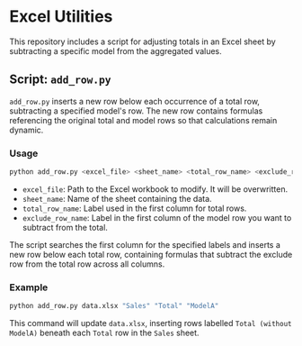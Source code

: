 # Excel Utilities

This repository includes a script for adjusting totals in an Excel sheet by subtracting a specific model from the aggregated values.

## Script: `add_row.py`

`add_row.py` inserts a new row below each occurrence of a total row, subtracting a specified model's row. The new row contains formulas referencing the original total and model rows so that calculations remain dynamic.

### Usage

```bash
python add_row.py <excel_file> <sheet_name> <total_row_name> <exclude_row_name>
```

- `excel_file`: Path to the Excel workbook to modify. It will be overwritten.
- `sheet_name`: Name of the sheet containing the data.
- `total_row_name`: Label used in the first column for total rows.
- `exclude_row_name`: Label in the first column of the model row you want to subtract from the total.

The script searches the first column for the specified labels and inserts a new row below each total row, containing formulas that subtract the exclude row from the total row across all columns.

### Example

```bash
python add_row.py data.xlsx "Sales" "Total" "ModelA"
```

This command will update `data.xlsx`, inserting rows labelled `Total (without ModelA)` beneath each `Total` row in the `Sales` sheet.
